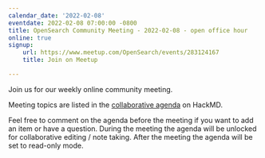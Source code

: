 ```yaml
---
calendar_date: '2022-02-08'
eventdate: 2022-02-08 07:00:00 -0800
title: OpenSearch Community Meeting - 2022-02-08 - open office hour
online: true
signup:
    url: https://www.meetup.com/OpenSearch/events/283124167
    title: Join on Meetup

---
```


Join us for our weekly online community meeting.

Meeting topics are listed in the [collaborative agenda](https://hackmd.io/@HmdZWaVnQU6M8icdvC5TwQ/rkCQ17IhF) on HackMD.

Feel free to comment on the agenda before the meeting if you want to add an item or have a question.
During the meeting the agenda will be unlocked for collaborative editing / note taking. After the meeting the agenda will be set to read-only mode.
